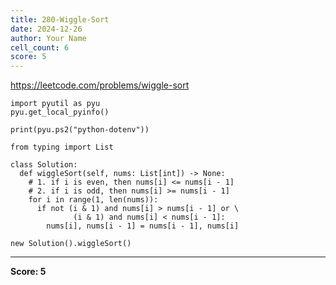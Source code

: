 ```yaml
---
title: 280-Wiggle-Sort
date: 2024-12-26
author: Your Name
cell_count: 6
score: 5
---
```


https://leetcode.com/problems/wiggle-sort


```
import pyutil as pyu
pyu.get_local_pyinfo()
```


```
print(pyu.ps2("python-dotenv"))
```


```
from typing import List
```


```
class Solution:
  def wiggleSort(self, nums: List[int]) -> None:
    # 1. if i is even, then nums[i] <= nums[i - 1]
    # 2. if i is odd, then nums[i] >= nums[i - 1]
    for i in range(1, len(nums)):
      if not (i & 1) and nums[i] > nums[i - 1] or \
              (i & 1) and nums[i] < nums[i - 1]:
        nums[i], nums[i - 1] = nums[i - 1], nums[i]
```


```
new Solution().wiggleSort()
```


---
**Score: 5**
